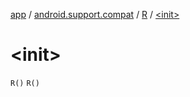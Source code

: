 [app](../../index.md) / [android.support.compat](../index.md) / [R](index.md) / [&lt;init&gt;](.)

# &lt;init&gt;

`R()`
`R()`